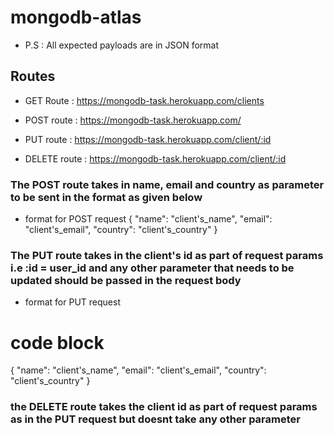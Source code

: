 # mongodb-atlas

* P.S : All expected payloads are in JSON format


## Routes

* GET Route : https://mongodb-task.herokuapp.com/clients

* POST route : https://mongodb-task.herokuapp.com/

* PUT route : https://mongodb-task.herokuapp.com/client/:id

* DELETE route : https://mongodb-task.herokuapp.com/client/:id



### The POST route takes in name, email and country as parameter to be sent in the format as given below
* format for POST request
{
    "name": "client's_name",
    "email": "client's_email",
    "country": "client's_country"
}




### The PUT route takes in the client's id as part of request params i.e :id = user_id and any other parameter that needs to be updated should be passed in the request body
* format for PUT request
# code block 

{
    "name": "client's_name",
    "email": "client's_email",
    "country": "client's_country"
}




### the DELETE route takes the client id as part of request params as in the PUT request but doesnt take any other parameter
